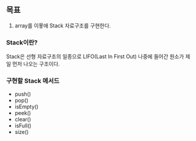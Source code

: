 ## 목표
1. array를 이욯애 Stack 자료구조를 구현한다.

### Stack이란?
Stack은 선형 자료구조의 일종으로 LIFO(Last In First Out) 나중에 들어간 원소가 제일 먼저 나오는 구조이다.

### 구현할 Stack 메서드
- push()
- pop()
- isEmpty()
- peek() 
- clear()
- isFull()
- size()
